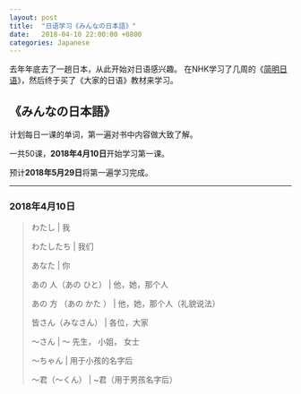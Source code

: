 ```yaml
---
layout: post
title:  "日语学习《みんなの日本語》"
date:   2018-04-10 22:00:00 +0800
categories: Japanese
---
```

去年年底去了一趟日本，从此开始对日语感兴趣。
在NHK学习了几周的《[简明日语](https://www.nhk.or.jp/lesson/chinese/learn/list/)》，然后终于买了《大家的日语》教材来学习。

## 《みんなの日本語》
计划每日一课的单词，第一遍对书中内容做大致了解。

一共50课，**2018年4月10日**开始学习第一课。

预计**2018年5月29日**将第一遍学习完成。

---

### 2018年4月10日

> わたし | 我
>
> わたしたち | 我们
>
> あなた | 你
>
> あの 人（あの ひと） | 他，她，那个人
>
> あの 方 （あの かた ） | 他，她，那个人（礼貌说法）
>
> 皆さん（みなさん） | 各位，大家
>
> ～さん | ～ 先生， 小姐， 女士
>
> ～ちゃん | 用于小孩的名字后
>
> ～君（～くん） | ~君（用于男孩名字后） 
>